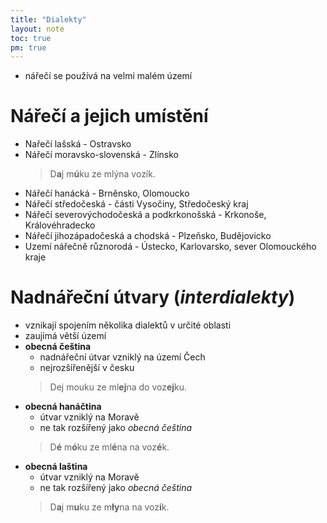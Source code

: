 ```yaml
---
title: "Dialekty"
layout: note
toc: true
pm: true
---
```

- nářečí se používá na velmi malém území
# Nářečí a jejich umístění
- Nařečí lašská - Ostravsko
- Nářečí moravsko-slovenská - Zlínsko
    > D**a**j m**ú**ku ze mlýna vozík.
- Nářečí hanácká - Brněnsko, Olomoucko
- Nářečí středočeská - části Vysočiny, Středočeský kraj
- Nářečí severovýchodočeská a podkrkonošská - Krkonoše, Královéhradecko
- Nářečí jihozápadočeská a chodská - Plzeňsko, Budějovicko
- Uzemí nářečně různorodá - Ústecko, Karlovarsko, sever Olomouckého kraje
# Nadnářeční útvary (_interdialekty_)
- vznikají spojením několika dialektů v určité oblasti
- zaujímá větší území
- **obecná čeština**
    - nadnářeční útvar vzniklý na území Čech
    - nejrozšířenější v česku
    > Dej mouku ze ml**ej**na do voz**ej**ku.
- **obecná hanáčtina** 
    - útvar vzniklý na Moravě
    - ne tak rozšířený jako _obecná čeština_
    > D**é** m**ó**ku ze ml**é**na na voz**é**k.
- **obecná laština**
    - útvar vzniklý na Moravě
    - ne tak rozšířený jako _obecná čeština_
    > D**a**j m**u**ku ze m**ły**na na voz**i**k.